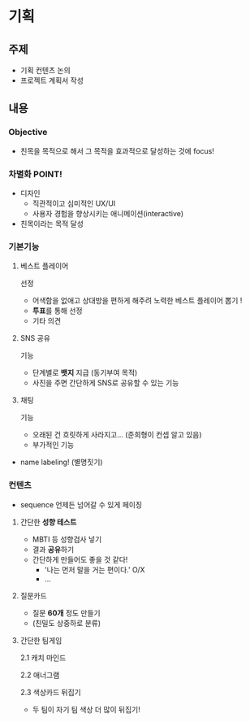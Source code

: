 

# 기획

## 주제

- 기획 컨텐츠 논의
- 프로젝트 계획서 작성

## 내용

### Objective

- 친목을 목적으로 해서 그 목적을 효과적으로 달성하는 것에 focus!

### 차별화 POINT!

- 디자인
  - 직관적이고 심미적인 UX/UI
  - 사용자 경험을 향상시키는 애니메이션(interactive)
- 친목이라는 목적 달성

### 기본기능

1. 베스트 플레이어

    선정

   - 어색함을 없애고 상대방을 편하게 해주려 노력한 베스트 플레이어 뽑기 !
   - **투표**를 통해 선정
   - 기타 의견

2. SNS 공유

    기능

   - 단계별로 **뱃지** 지급 (동기부여 목적)
   - 사진을 주면 간단하게 SNS로 공유할 수 있는 기능

3. 채팅

    기능

   - 오래된 건 흐릿하게 사라지고... (준희형이 컨셉 알고 있음)
   - 부가적인 기능

- name labeling! (별명짓기)

### 컨텐츠

- sequence 언제든 넘어갈 수 있게 페이징

1. 간단한 **성향 테스트**

   - MBTI 등 성향검사 넣기
   - 결과 **공유**하기
   - 간단하게 만들어도 좋을 것 같다!
     - '나는 먼저 말을 거는 편이다.' O/X
     - ...

2. 질문카드

   - 질문 **60개** 정도 만들기
   - (친밀도 상중하로 분류)

3. 간단한 팀게임

   2.1 캐치 마인드

   2.2 애너그램

   2.3 색상카드 뒤집기

   - 두 팀이 자기 팀 색상 더 많이 뒤집기!